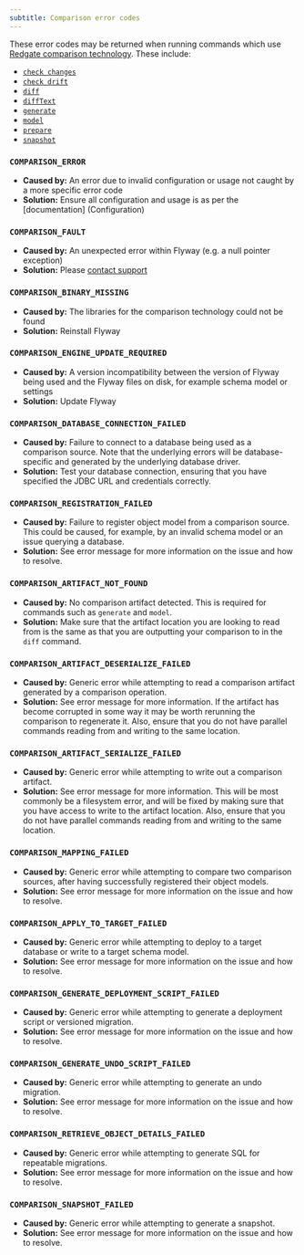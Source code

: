 ```yaml
---
subtitle: Comparison error codes
---
```


These error codes may be returned when running commands which use [Redgate comparison technology](https://documentation.red-gate.com/flyway/flyway-concepts/database-comparisons).
These include:
- [`check changes`](<Commands/Check/Check Changes>)
- [`check drift`](<Commands/Check/Check Drift>)
- [`diff`](<Commands/Diff>)
- [`diffText`](<Commands/DiffText>)
- [`generate`](<Commands/Generate>)
- [`model`](<Commands/Model>)
- [`prepare`](<Commands/Prepare>)
- [`snapshot`](<Commands/Snapshot>)

### `COMPARISON_ERROR`

- **Caused by:** An error due to invalid configuration or usage not caught by a more specific error code
- **Solution:** Ensure all configuration and usage is as per the [documentation] (Configuration)

### `COMPARISON_FAULT`

- **Caused by:** An unexpected error within Flyway (e.g. a null pointer exception)
- **Solution:** Please [contact support](http://redgatesupport.red-gate.com/home)

### `COMPARISON_BINARY_MISSING`

- **Caused by:** The libraries for the comparison technology could not be found
- **Solution:** Reinstall Flyway

### `COMPARISON_ENGINE_UPDATE_REQUIRED`

- **Caused by:** A version incompatibility between the version of Flyway being used and the Flyway files on disk, for example schema model or settings
- **Solution:** Update Flyway

### `COMPARISON_DATABASE_CONNECTION_FAILED`

- **Caused by:** Failure to connect to a database being used as a comparison source. Note that the underlying errors will be database-specific and generated by the underlying database driver.
- **Solution:** Test your database connection, ensuring that you have specified the JDBC URL and credentials correctly.

### `COMPARISON_REGISTRATION_FAILED`

- **Caused by:** Failure to register object model from a comparison source. This could be caused, for example, by an invalid schema model or an issue querying a database.
- **Solution:** See error message for more information on the issue and how to resolve.

### `COMPARISON_ARTIFACT_NOT_FOUND`

- **Caused by:** No comparison artifact detected. This is required for commands such as `generate` and `model`.
- **Solution:** Make sure that the artifact location you are looking to read from is the same as that you are outputting your comparison to in the `diff` command.

### `COMPARISON_ARTIFACT_DESERIALIZE_FAILED`

- **Caused by:** Generic error while attempting to read a comparison artifact generated by a comparison operation.
- **Solution:** See error message for more information. If the artifact has become corrupted in some way it may be worth rerunning the comparison to regenerate it. Also, ensure that you do not have parallel commands reading from and writing to the same location.

### `COMPARISON_ARTIFACT_SERIALIZE_FAILED`

- **Caused by:** Generic error while attempting to write out a comparison artifact.
- **Solution:** See error message for more information. This will be most commonly be a filesystem error, and will be fixed by making sure that you have access to write to the artifact location. Also, ensure that you do not have parallel commands reading from and writing to the same location.

### `COMPARISON_MAPPING_FAILED`

- **Caused by:** Generic error while attempting to compare two comparison sources, after having successfully registered their object models.
- **Solution:** See error message for more information on the issue and how to resolve.

### `COMPARISON_APPLY_TO_TARGET_FAILED`

- **Caused by:** Generic error while attempting to deploy to a target database or write to a target schema model.
- **Solution:** See error message for more information on the issue and how to resolve.

### `COMPARISON_GENERATE_DEPLOYMENT_SCRIPT_FAILED`

- **Caused by:** Generic error while attempting to generate a deployment script or versioned migration.
- **Solution:** See error message for more information on the issue and how to resolve.

### `COMPARISON_GENERATE_UNDO_SCRIPT_FAILED`

- **Caused by:** Generic error while attempting to generate an undo migration.
- **Solution:** See error message for more information on the issue and how to resolve.

### `COMPARISON_RETRIEVE_OBJECT_DETAILS_FAILED`

- **Caused by:** Generic error while attempting to generate SQL for repeatable migrations.
- **Solution:** See error message for more information on the issue and how to resolve.

### `COMPARISON_SNAPSHOT_FAILED`

- **Caused by:** Generic error while attempting to generate a snapshot.
- **Solution:** See error message for more information on the issue and how to resolve.
